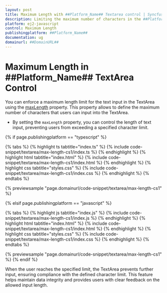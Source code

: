 ```yaml
---
layout: post
title: Maximum Length with ##Platform_Name## Textarea control | Syncfusion
description: Limiting the maximum number of characters in the ##Platform_Name## Textarea control of Syncfusion Essential JS 2 and more details.
platform: ej2-javascript
control: Maximum Length
publishingplatform: ##Platform_Name##
documentation: ug
domainurl: ##DomainURL##
---
```


# Maximum Length in ##Platform_Name## TextArea Control

You can enforce a maximum length limit for the text input in the TextArea using the [maxLength](../api/textarea/#maxLength) property. This property allows to define the maximum number of characters that users can input into the TextArea.


* By setting the `maxLength` property, you can control the length of text input, preventing users from exceeding a specified character limit.

{% if page.publishingplatform == "typescript" %}

{% tabs %}
{% highlight ts tabtitle="index.ts" %}
{% include code-snippet/textarea/max-length-cs1/index.ts %}
{% endhighlight %}
{% highlight html tabtitle="index.html" %}
{% include code-snippet/textarea/max-length-cs1/index.html %}
{% endhighlight %}
{% highlight css tabtitle="styles.css" %}
{% include code-snippet/textarea/max-length-cs1/index.css %}
{% endhighlight %}
{% endtabs %}
          
{% previewsample "page.domainurl/code-snippet/textarea/max-length-cs1" %}

{% elsif page.publishingplatform == "javascript" %}

{% tabs %}
{% highlight js tabtitle="index.js" %}
{% include code-snippet/textarea/max-length-cs1/index.js %}
{% endhighlight %}
{% highlight html tabtitle="index.html" %}
{% include code-snippet/textarea/max-length-cs1/index.html %}
{% endhighlight %}
{% highlight css tabtitle="styles.css" %}
{% include code-snippet/textarea/max-length-cs1/index.css %}
{% endhighlight %}
{% endtabs %}
          
{% previewsample "page.domainurl/code-snippet/textarea/max-length-cs1" %}
{% endif %}

When the user reaches the specified limit, the TextArea prevents further input, ensuring compliance with the defined character limit. This feature helps maintain data integrity and provides users with clear feedback on the allowed input length.
